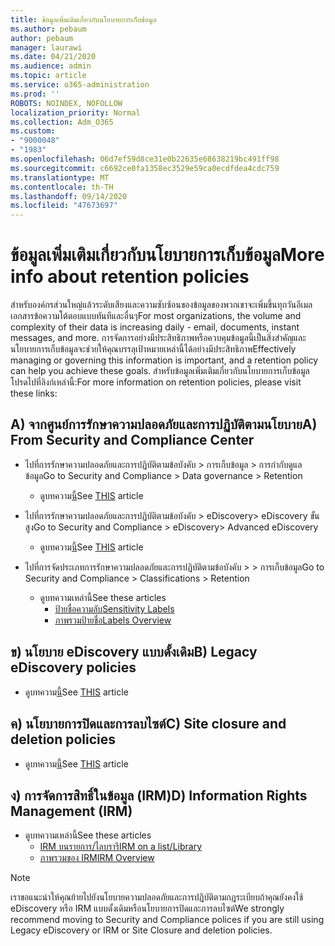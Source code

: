 ```yaml
---
title: ข้อมูลเพิ่มเติมเกี่ยวกับนโยบายการเก็บข้อมูล
ms.author: pebaum
author: pebaum
manager: laurawi
ms.date: 04/21/2020
ms.audience: admin
ms.topic: article
ms.service: o365-administration
ms.prod: ''
ROBOTS: NOINDEX, NOFOLLOW
localization_priority: Normal
ms.collection: Adm_O365
ms.custom:
- "9000048"
- "1983"
ms.openlocfilehash: 06d7ef59d8ce31e0b22635e68638219bc491ff98
ms.sourcegitcommit: c6692ce0fa1358ec3529e59ca0ecdfdea4cdc759
ms.translationtype: MT
ms.contentlocale: th-TH
ms.lasthandoff: 09/14/2020
ms.locfileid: "47673697"
---
```

# <a name="more-info-about-retention-policies"></a><span data-ttu-id="898da-102">ข้อมูลเพิ่มเติมเกี่ยวกับนโยบายการเก็บข้อมูล</span><span class="sxs-lookup"><span data-stu-id="898da-102">More info about retention policies</span></span>

<span data-ttu-id="898da-103">สำหรับองค์กรส่วนใหญ่แล้วระดับเสียงและความซับซ้อนของข้อมูลของพวกเขาจะเพิ่มขึ้นทุกวันอีเมลเอกสารข้อความโต้ตอบแบบทันทีและอื่นๆ</span><span class="sxs-lookup"><span data-stu-id="898da-103">For most organizations, the volume and complexity of their data is increasing daily - email, documents, instant messages, and more.</span></span> <span data-ttu-id="898da-104">การจัดการอย่างมีประสิทธิภาพหรือควบคุมข้อมูลนี้เป็นสิ่งสำคัญและนโยบายการเก็บข้อมูลจะช่วยให้คุณบรรลุเป้าหมายเหล่านี้ได้อย่างมีประสิทธิภาพ</span><span class="sxs-lookup"><span data-stu-id="898da-104">Effectively managing or governing this information is important, and a retention policy can help you achieve these goals.</span></span> <span data-ttu-id="898da-105">สำหรับข้อมูลเพิ่มเติมเกี่ยวกับนโยบายการเก็บข้อมูลโปรดไปที่ลิงก์เหล่านี้:</span><span class="sxs-lookup"><span data-stu-id="898da-105">For more information on retention policies, please visit these links:</span></span>

## <a name="a-from-security-and-compliance-center"></a><span data-ttu-id="898da-106">A) จากศูนย์การรักษาความปลอดภัยและการปฏิบัติตามนโยบาย</span><span class="sxs-lookup"><span data-stu-id="898da-106">A) From Security and Compliance Center</span></span>

- <span data-ttu-id="898da-107">ไปที่การรักษาความปลอดภัยและการปฏิบัติตามข้อบังคับ > การเก็บข้อมูล > การกำกับดูแลข้อมูล</span><span class="sxs-lookup"><span data-stu-id="898da-107">Go to Security and Compliance > Data governance > Retention</span></span>
  - <span data-ttu-id="898da-108">ดูบทความ[นี้](https://docs.microsoft.com/microsoft-365/compliance/retention-policies)</span><span class="sxs-lookup"><span data-stu-id="898da-108">See [THIS](https://docs.microsoft.com/microsoft-365/compliance/retention-policies) article</span></span>

- <span data-ttu-id="898da-109">ไปที่การรักษาความปลอดภัยและการปฏิบัติตามข้อบังคับ > eDiscovery> eDiscovery ขั้นสูง</span><span class="sxs-lookup"><span data-stu-id="898da-109">Go to Security and Compliance > eDiscovery> Advanced eDiscovery</span></span> 
  - <span data-ttu-id="898da-110">ดูบทความ[นี้](https://docs.microsoft.com/microsoft-365/compliance/ediscovery-cases)</span><span class="sxs-lookup"><span data-stu-id="898da-110">See [THIS](https://docs.microsoft.com/microsoft-365/compliance/ediscovery-cases) article</span></span>

- <span data-ttu-id="898da-111">ไปที่การจัดประเภทการรักษาความปลอดภัยและการปฏิบัติตามข้อบังคับ > > การเก็บข้อมูล</span><span class="sxs-lookup"><span data-stu-id="898da-111">Go to Security and Compliance > Classifications > Retention</span></span>
  - <span data-ttu-id="898da-112">ดูบทความเหล่านี้</span><span class="sxs-lookup"><span data-stu-id="898da-112">See these articles</span></span>
    - [<span data-ttu-id="898da-113">ป้ายชื่อความลับ</span><span class="sxs-lookup"><span data-stu-id="898da-113">Sensitivity Labels</span></span>](https://docs.microsoft.com/microsoft-365/compliance/sensitivity-labels)
    - [<span data-ttu-id="898da-114">ภาพรวมป้ายชื่อ</span><span class="sxs-lookup"><span data-stu-id="898da-114">Labels Overview</span></span>](https://docs.microsoft.com/microsoft-365/compliance/labels)

## <a name="b-legacy-ediscovery-policies"></a><span data-ttu-id="898da-115">ข) นโยบาย eDiscovery แบบดั้งเดิม</span><span class="sxs-lookup"><span data-stu-id="898da-115">B) Legacy eDiscovery policies</span></span>

- <span data-ttu-id="898da-116">ดูบทความ[นี้](https://support.office.com/article/Set-up-an-eDiscovery-Center-in-SharePoint-Online-A18F8975-AA7F-43B4-A7D6-001D14744D8E)</span><span class="sxs-lookup"><span data-stu-id="898da-116">See [THIS](https://support.office.com/article/Set-up-an-eDiscovery-Center-in-SharePoint-Online-A18F8975-AA7F-43B4-A7D6-001D14744D8E) article</span></span>

## <a name="c-site-closure-and-deletion-policies"></a><span data-ttu-id="898da-117">ค) นโยบายการปิดและการลบไซต์</span><span class="sxs-lookup"><span data-stu-id="898da-117">C) Site closure and deletion policies</span></span>

- <span data-ttu-id="898da-118">ดูบทความ[นี้](https://support.office.com/article/Use-policies-for-site-closure-and-deletion-A8280D82-27FD-48C5-9ADF-8A5431208BA5)</span><span class="sxs-lookup"><span data-stu-id="898da-118">See [THIS](https://support.office.com/article/Use-policies-for-site-closure-and-deletion-A8280D82-27FD-48C5-9ADF-8A5431208BA5) article</span></span>  

## <a name="d-information-rights-management-irm"></a><span data-ttu-id="898da-119">ง) การจัดการสิทธิ์ในข้อมูล (IRM)</span><span class="sxs-lookup"><span data-stu-id="898da-119">D) Information Rights Management (IRM)</span></span>

- <span data-ttu-id="898da-120">ดูบทความเหล่านี้</span><span class="sxs-lookup"><span data-stu-id="898da-120">See these articles</span></span>
  - [<span data-ttu-id="898da-121">IRM บนรายการ/ไลบรารี</span><span class="sxs-lookup"><span data-stu-id="898da-121">IRM on a list/Library</span></span>](https://support.office.com/article/apply-information-rights-management-to-a-list-or-library-3bdb5c4e-94fc-4741-b02f-4e7cc3c54aa1)
  - [<span data-ttu-id="898da-122">ภาพรวมของ IRM</span><span class="sxs-lookup"><span data-stu-id="898da-122">IRM Overview</span></span>](https://support.office.com/article/create-and-apply-information-management-policies-eb501fe9-2ef6-4150-945a-65a6451ee9e9)

> [!Note]
> <span data-ttu-id="898da-123">เราขอแนะนำให้คุณย้ายไปยังนโยบายความปลอดภัยและการปฏิบัติตามกฎระเบียบถ้าคุณยังคงใช้ eDiscovery หรือ IRM แบบดั้งเดิมหรือนโยบายการปิดและการลบไซต์</span><span class="sxs-lookup"><span data-stu-id="898da-123">We strongly recommend moving to Security and Compliance polices if you are still using Legacy eDiscovery or IRM or Site Closure and deletion policies.</span></span>
